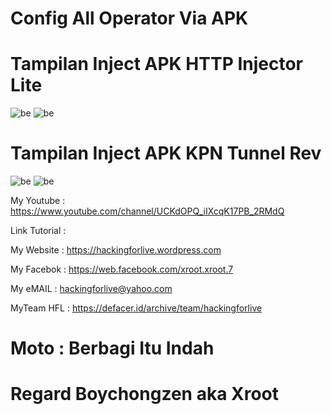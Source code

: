 # Config All Operator Via APK 

# Tampilan Inject APK HTTP Injector Lite
![be](https://raw.githubusercontent.com/boychongzen18/All-Config-Unlock/master/http.jpg)
![be](https://raw.githubusercontent.com/boychongzen18/All-Config-Unlock/master/http1.jpg)

# Tampilan Inject APK KPN Tunnel Rev
![be](https://raw.githubusercontent.com/boychongzen18/All-Config-Unlock/master/kpn.jpg)
![be](https://raw.githubusercontent.com/boychongzen18/All-Config-Unlock/master/kpn1.jpg)

My Youtube    : https://www.youtube.com/channel/UCKdOPQ_iIXcqK17PB_2RMdQ

Link Tutorial : 

My Website    : https://hackingforlive.wordpress.com

My Facebok    : https://web.facebook.com/xroot.xroot.7

My eMAIL      : hackingforlive@yahoo.com

MyTeam HFL    : https://defacer.id/archive/team/hackingforlive

# Moto : Berbagi Itu Indah

# Regard Boychongzen aka Xroot
